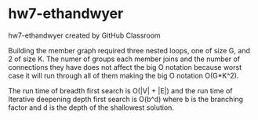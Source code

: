 # hw7-ethandwyer
hw7-ethandwyer created by GitHub Classroom

Building the member graph required three nested loops, one of size G, and 2 of size K.  The numer of groups each member joins and the 
number of connections they have does not affect the big O notation because worst case it will run through all of them making the 
big O notation O(G*K^2).

The run time of breadth first search is O(|V| + |E|) and the run time of Iterative deepening depth first search is O(b^d) 
where b is the branching factor and d is the depth of the shallowest solution.  
